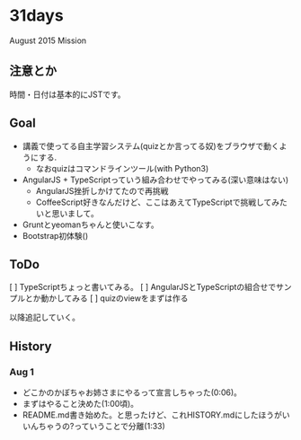 # 31days

August 2015 Mission

## 注意とか

時間・日付は基本的にJSTです。

## Goal

* 講義で使ってる自主学習システム(quizとか言ってる奴)をブラウザで動くようにする.
  * なおquizはコマンドラインツール(with Python3)
* AngularJS + TypeScriptっていう組み合わせでやってみる(深い意味はない)
  * AngularJS挫折しかけてたので再挑戦
  * CoffeeScript好きなんだけど、ここはあえてTypeScriptで挑戦してみたいと思いまして。
* Gruntとyeomanちゃんと使いこなす。
* Bootstrap初体験()

## ToDo

[ ] TypeScriptちょっと書いてみる。
[ ] AngularJSとTypeScriptの組合せでサンプルとか動かしてみる
[ ] quizのviewをまずは作る

以降追記していく。

## History

### Aug 1

* どこかのかぼちゃお姉さまにやるって宣言しちゃった(0:06)。
* まずはやること決めた(1:00頃)。
* README.md書き始めた。と思ったけど、これHISTORY.mdにしたほうがいいんちゃうの?っていうことで分離(1:33)
